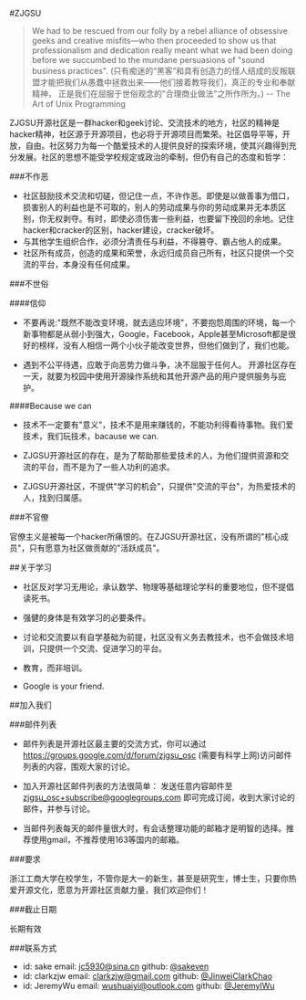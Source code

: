 #ZJGSU

> We had to be rescued from our folly by a rebel alliance of obsessive geeks and creative misfits—who then proceeded to show us that professionalism and dedication really meant what we had been doing before we succumbed to the mundane persuasions of "sound business practices".
(只有痴迷的“黑客”和具有创造力的怪人结成的反叛联盟才能把我们从愚蠢中拯救出来——他们接着教导我们，真正的专业和奉献精神， 正是我们在屈服于世俗观念的"合理商业做法"之所作所为。)
-- The Art of Unix Programming

ZJGSU开源社区是一群hacker和geek讨论、交流技术的地方，社区的精神是hacker精神，社区源于开源项目，也必将于开源项目而繁荣。社区倡导平等，开放，自由。社区努力为每一个酷爱技术的人提供良好的探索环境，使其兴趣得到充分发展。社区的思想不能受学校规定或政治的牵制，但仍有自己的态度和哲学：

###不作恶

+ 社区鼓励技术交流和切磋，但记住一点，不许作恶。即使是以做善事为借口，损害别人的利益也是不可取的，别人的劳动成果与你的劳动成果并无本质区别，你无权剥夺。有时，即使必须伤害一些利益，也要留下挽回的余地。记住hacker和cracker的区别，hacker建设，cracker破坏。
+ 与其他学生组织合作，必须分清责任与利益，不得篡夺、霸占他人的成果。
+ 社区所有成员，创造的成果和荣誉，永远归成员自己所有，社区只提供一个交流的平台，本身没有任何成果。


###不世俗

####信仰

+ 不要再说:"既然不能改变环境，就去适应环境"，不要抱怨周围的环境，每一个新事物都是从弱小到强大，Google，Facebook，Apple甚至Microsoft都是很好的榜样，没有人相信一两个小伙子能改变世界，但他们做到了，我们也能。

+ 遇到不公平待遇，应敢于向恶势力做斗争，决不屈服于任何人。 开源社区存在一天，就要为校园中使用开源操作系统和其他开源产品的用户提供服务与庇护。

####Because we can

+ 技术不一定要有"意义"，技术不是用来赚钱的，不能功利得看待事物。我们爱技术，我们玩技术，bacause we can.

+ ZJGSU开源社区的存在，是为了帮助那些爱技术的人，为他们提供资源和交流的平台，而不是为了一些人功利的追求。

+ ZJGSU开源社区，不提供"学习的机会"，只提供"交流的平台"，为热爱技术的人，找到归属感。

###不官僚

官僚主义是被每一个hacker所痛恨的。在ZJGSU开源社区，没有所谓的"核心成员"，只有愿意为社区做贡献的"活跃成员"。

##关于学习

+ 社区反对学习无用论，承认数学、物理等基础理论学科的重要地位，但不提倡读死书。

+ 强健的身体是有效学习的必要条件。

+ 讨论和交流要以有自学基础为前提，社区没有义务去教技术，也不会做技术培训，只提供一个交流、促进学习的平台。

+ 教育，而非培训。

+ Google is your friend.

##加入我们

###邮件列表

+ 邮件列表是开源社区最主要的交流方式，你可以通过 https://groups.google.com/d/forum/zjgsu_osc (需要有科学上网)访问邮件列表的内容，围观大家的讨论。

+ 加入开源社区邮件列表的方法很简单：
发送任意内容邮件至 zjgsu_osc+subscribe@googlegroups.com 即可完成订阅，收到大家讨论的邮件，并参与讨论。
+ 当邮件列表每天的邮件量很大时，有会话整理功能的邮箱才是明智的选择。推荐使用gmail，不推荐使用163等国内的邮箱。

###要求

浙江工商大学在校学生，不管你是大一的新生，甚至是研究生，博士生，只要你热爱开源文化，愿意为开源社区贡献力量，我们欢迎你们！

###截止日期

长期有效

###联系方式
+ id: sake              email: [jc5930@sina.cn](mailto:jc5930@sina.cn)                       github: [@sakeven](https://github.com/sakeven)
+ id: clarkzjw       email: [clarkzjw@gmail.com](mailto:zhao.jinwei@outlook.com)           github: [@JinweiClarkChao](https://github.com/JinweiClarkChao)
+ id: JeremyWu   email: [wushuaiyi@outlook.com](mailto:wushuaiyi@outlook.com)          github: [@JeremylWu](https://github.com/JeremylWu)